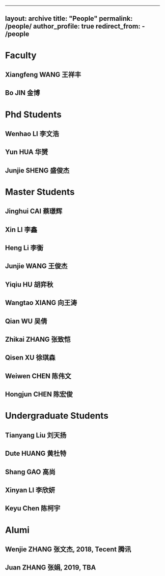   ---
  layout: archive
  title: "People"
  permalink: /people/
  author_profile: true
  redirect_from:
    - /people
  ---

# Faculty
## Xiangfeng WANG 王祥丰
## Bo JIN 金博

# Phd Students
## Wenhao LI 李文浩
## Yun HUA 华赟
## Junjie SHENG 盛俊杰

# Master Students
## Jinghui CAI 蔡璟辉
## Xin LI 李鑫
## Heng Li 李衡
## Junjie WANG 王俊杰
## Yiqiu HU 胡弈秋
## Wangtao XIANG 向王涛
## Qian WU 吴倩
## Zhikai ZHANG 张致恺
## Qisen XU 徐琪森
## Weiwen CHEN 陈伟文
## Hongjun CHEN 陈宏俊

# Undergraduate Students
## Tianyang Liu 刘天扬
## Dute HUANG 黄杜特
## Shang GAO 高尚
## Xinyan LI 李欣妍
## Keyu Chen 陈柯宇

# Alumi
## Wenjie ZHANG 张文杰, 2018, Tecent 腾讯
## Juan ZHANG 张娟, 2019, TBA
